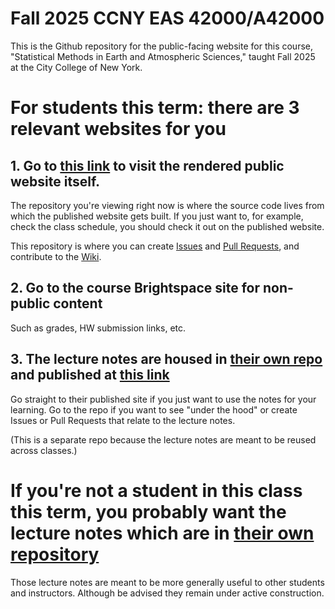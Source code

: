 # Fall 2025 CCNY EAS 42000/A42000

This is the Github repository for the public-facing website for this course, "Statistical Methods in Earth and Atmospheric Sciences," taught Fall 2025 at the City College of New York.

# For students this term: there are 3 relevant websites for you 
## 1. Go to [this link](https://spencerahill.github.io/25f-stat-methods-course/home.html) to visit the rendered public website itself.
The repository you're viewing right now is where the source code lives from which the published website gets built.  If you just want to, for example, check the class schedule, you should check it out on the published website.

This repository is where you can create [Issues](https://github.com/spencerahill/25f-stat-methods-course/issues) and [Pull Requests](https://github.com/spencerahill/25f-stat-methods-course/pulls), and contribute to the [Wiki](https://github.com/spencerahill/25f-stat-methods-course/wiki). 

## 2. Go to the course Brightspace site for non-public content
Such as grades, HW submission links, etc.

## 3. The lecture notes are housed in [their own repo](https://github.com/spencerahill/stat-methods-book) and published at [this link](https://spencerahill.github.io/stat-methods-book)
Go straight to their published site if you just want to use the notes for your learning.  Go to the repo if you want to see "under the hood" or create Issues or Pull Requests that relate to the lecture notes.

(This is a separate repo because the lecture notes are meant to be reused across classes.) 

# If you're not a student in this class this term, you probably want the lecture notes which are in [their own repository](https://github.com/spencerahill/stat-methods-book)

Those lecture notes are meant to be more generally useful to other students and instructors.  Although be advised they remain under active construction.

